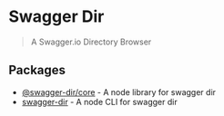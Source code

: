 # Swagger Dir

> A Swagger.io Directory Browser

## Packages

- [@swagger-dir/core](./packages/core) - A node library for swagger dir
- [swagger-dir](./packages/cli) - A node CLI for swagger dir
